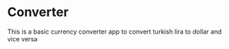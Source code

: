 # Converter

This is a basic currency converter app to convert turkish lira to dollar and vice versa

